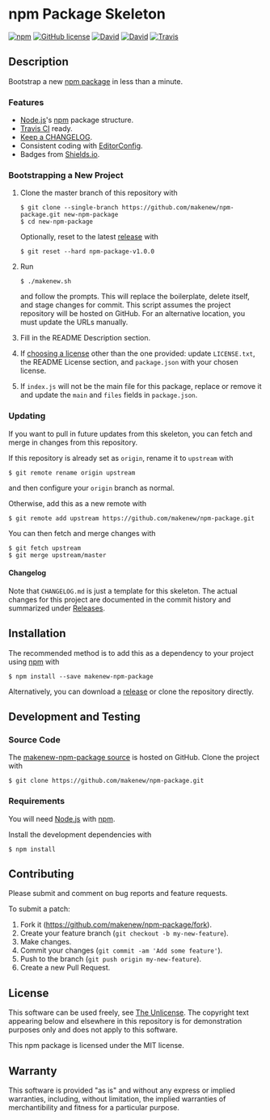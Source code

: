 # npm Package Skeleton

[![npm](https://img.shields.io/npm/v/makenew-npm-package.svg)](https://www.npmjs.com/package/makenew-npm-package)
[![GitHub license](https://img.shields.io/github/license/makenew/npm-package.svg)](./LICENSE.txt)
[![David](https://img.shields.io/david/makenew/npm-package.svg)](https://david-dm.org/makenew/npm-package)
[![David](https://img.shields.io/david/dev/makenew/npm-package.svg)](https://david-dm.org/makenew/npm-package#info=devDependencies)
[![Travis](https://img.shields.io/travis/makenew/npm-package.svg)](https://travis-ci.org/makenew/npm-package)

## Description

Bootstrap a new [npm package] in less than a minute.

[npm package]: https://docs.npmjs.com/how-npm-works/packages

### Features

- [Node.js]'s [npm] package structure.
- [Travis CI] ready.
- [Keep a CHANGELOG].
- Consistent coding with [EditorConfig].
- Badges from [Shields.io].

[EditorConfig]: http://editorconfig.org/
[Keep a CHANGELOG]: http://keepachangelog.com/
[Node.js]: https://nodejs.org/
[npm]: https://www.npmjs.com/
[Shields.io]: http://shields.io/
[Travis CI]: https://travis-ci.org/

### Bootstrapping a New Project

1. Clone the master branch of this repository with

   ```
   $ git clone --single-branch https://github.com/makenew/npm-package.git new-npm-package
   $ cd new-npm-package
   ```

   Optionally, reset to the latest [release][Releases] with

   ```
   $ git reset --hard npm-package-v1.0.0
   ```

2. Run

   ```
   $ ./makenew.sh
   ```

   and follow the prompts.
   This will replace the boilerplate, delete itself,
   and stage changes for commit.
   This script assumes the project repository will be hosted on GitHub.
   For an alternative location, you must update the URLs manually.

3. Fill in the README Description section.

4. If [choosing a license][Choose a license] other than the one provided:
   update `LICENSE.txt`, the README License section,
   and `package.json` with your chosen license.

5. If `index.js` will not be the main file for this package, replace or
   remove it and update the `main` and `files` fields in `package.json`.

[Choose a license]: http://choosealicense.com/
[Releases]: https://github.com/makenew/npm-package/releases
[The Unlicense]: http://unlicense.org/UNLICENSE

### Updating

If you want to pull in future updates from this skeleton,
you can fetch and merge in changes from this repository.

If this repository is already set as `origin`,
rename it to `upstream` with

```
$ git remote rename origin upstream
```

and then configure your `origin` branch as normal.

Otherwise, add this as a new remote with

```
$ git remote add upstream https://github.com/makenew/npm-package.git
```

You can then fetch and merge changes with

```
$ git fetch upstream
$ git merge upstream/master
```

#### Changelog

Note that `CHANGELOG.md` is just a template for this skeleton.
The actual changes for this project are documented in the commit history
and summarized under [Releases].

## Installation

The recommended method is to add this as a dependency
to your project using [npm] with

```
$ npm install --save makenew-npm-package
```

Alternatively, you can download a [release][Releases]
or clone the repository directly.

[npm]: https://www.npmjs.com/
[Releases]: https://github.com/makenew/npm-package/releases

## Development and Testing

### Source Code

The [makenew-npm-package source] is hosted on GitHub.
Clone the project with

```
$ git clone https://github.com/makenew/npm-package.git
```

[makenew-npm-package source]: https://github.com/makenew/npm-package

### Requirements

You will need [Node.js] with [npm].

Install the development dependencies with

```
$ npm install
```

[Node.js]: https://nodejs.org/

## Contributing

Please submit and comment on bug reports and feature requests.

To submit a patch:

1. Fork it (https://github.com/makenew/npm-package/fork).
2. Create your feature branch (`git checkout -b my-new-feature`).
3. Make changes.
4. Commit your changes (`git commit -am 'Add some feature'`).
5. Push to the branch (`git push origin my-new-feature`).
6. Create a new Pull Request.

## License

This software can be used freely, see [The Unlicense].
The copyright text appearing below and elsewhere in this repository
is for demonstration purposes only and does not apply to this software.

This npm package is licensed under the MIT license.

## Warranty

This software is provided "as is" and without any express or
implied warranties, including, without limitation, the implied
warranties of merchantibility and fitness for a particular
purpose.
